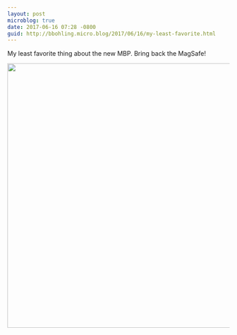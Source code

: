 ```yaml
---
layout: post
microblog: true
date: 2017-06-16 07:28 -0800
guid: http://bbohling.micro.blog/2017/06/16/my-least-favorite.html
---
```

My least favorite thing about the new MBP. Bring back the MagSafe!

<img src="http://bbohling.micro.blog/uploads/2017/5cafd07c11.jpg" width="600" height="600" style="height: auto" />
